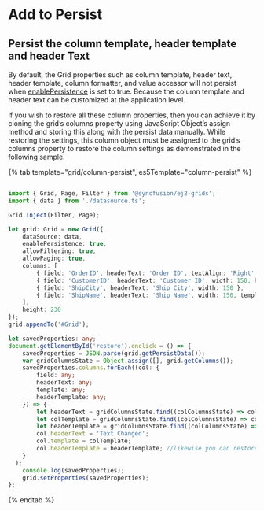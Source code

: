 # Add to Persist

## Persist the column template, header template and header Text

By default, the Grid properties such as column template, header text, header template, column formatter, and value accessor will not persist when [enablePersistence](../../api/grid/#enablepersistence) is set to true. Because the column template and header text can be customized at the application level.

If you wish to restore all these column properties, then you can achieve it by cloning the grid’s columns property using JavaScript Object’s assign method and storing this along with the persist data manually. While restoring the settings, this column object must be assigned to the grid’s columns property to restore the column settings as demonstrated in the following sample.

{% tab template="grid/column-persist", es5Template="column-persist" %}

```typescript

import { Grid, Page, Filter } from '@syncfusion/ej2-grids';
import { data } from './datasource.ts';

Grid.Inject(Filter, Page);

let grid: Grid = new Grid({
    dataSource: data,
    enablePersistence: true,
    allowFiltering: true,
    allowPaging: true,
    columns: [
        { field: 'OrderID', headerText: 'Order ID', textAlign: 'Right', width: 120 },
        { field: 'CustomerID', headerText: 'Customer ID', width: 150, headerTemplate: '#customertemplate' },
        { field: 'ShipCity', headerText: 'Ship City', width: 150 },
        { field: 'ShipName', headerText: 'Ship Name', width: 150, template: '#template'},
    ],
    height: 230
});
grid.appendTo('#Grid');

let savedProperties: any;
document.getElementById('restore').onclick = () => {
    savedProperties = JSON.parse(grid.getPersistData());
    var gridColumnsState = Object.assign([], grid.getColumns());
    savedProperties.columns.forEach((col: {
        field: any;
        headerText: any;
        template: any;
        headerTemplate: any;
    }) => {
        let headerText = gridColumnsState.find((colColumnsState) => colColumnsState.field === col.field)['headerText'];
        let colTemplate = gridColumnsState.find((colColumnsState) => colColumnsState.field === col.field)['template'];
        let headerTemplate = gridColumnsState.find((colColumnsState) => colColumnsState.field === col.field)['headerTemplate'];
        col.headerText = 'Text Changed';
        col.template = colTemplate;
        col.headerTemplate = headerTemplate; //likewise you can restore required column properties as per your wants.
    }
  );
    console.log(savedProperties);
    grid.setProperties(savedProperties);
};

```

{% endtab %}